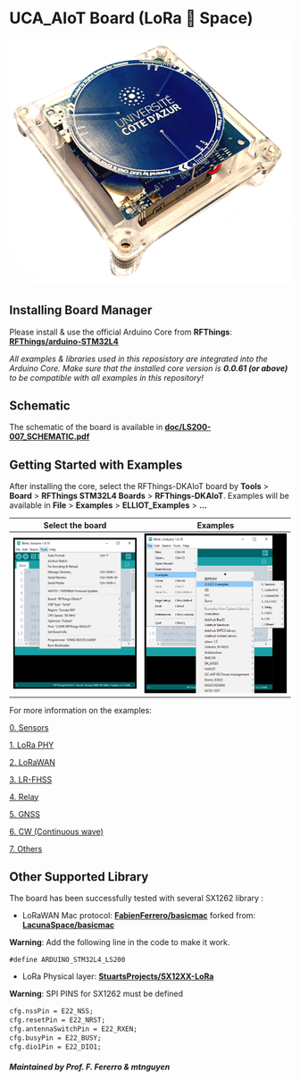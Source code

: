# UCA_AIoT Board (LoRa :green_heart: Space)


![UCA_AIoT Board](doc/Untitled.png)


## Installing Board Manager

Please install & use the official Arduino Core from **RFThings**: [<b>RFThings/arduino-STM32L4</b>](https://github.com/RFThings/arduino-STM32L4)

*All examples & libraries used in this reposistory are integrated into the Arduino Core. Make sure that the installed core version is **0.0.61 (or above)** to be compatible with all examples in this repository!*

## Schematic

The schematic of the board is available in [<b>doc/LS200-007_SCHEMATIC.pdf</b>](https://github.com/FabienFerrero/DKIOT/blob/main/doc/LS200-007_SCHEMATIC.pdf)

## Getting Started with Examples

After installing the core, select the RFThings-DKAIoT board by **Tools** > **Board** > **RFThings STM32L4 Boards** > **RFThings-DKAIoT**. Examples will be available in **File** > **Examples** > **ELLIOT_Examples** > **...**

Select the board           |  Examples
:-------------------------:|:-------------------------:
![](doc/ToolMenu.png)      |  ![](doc/ExampleMenu.png)

For more information on the examples:

[0. Sensors](examples/0.%20Sensors/)

[1. LoRa PHY](examples/1.%20LoRa%20PHY/)

[2. LoRaWAN](examples/2.%20LoRaWAN/)

[3. LR-FHSS](examples/3.%20LR-FHSS/)

[4. Relay](examples/4.%20Relay/)

[5. GNSS](examples/5.%20GNSS/)

[6. CW (Continuous wave)](examples/6.%20CW/)

[7. Others](examples/7.%20Others/)

## Other Supported Library

The board has been successfully tested with several SX1262 library :

* LoRaWAN Mac protocol: [<b>FabienFerrero/basicmac</b>](https://github.com/FabienFerrero/basicmac) forked from: [<b>LacunaSpace/basicmac</b>](https://github.com/LacunaSpace/basicmac)

**Warning**: Add the following line in the code to make it work.

```
#define ARDUINO_STM32L4_LS200
```

* LoRa Physical layer: [<b>StuartsProjects/SX12XX-LoRa</b>](https://github.com/StuartsProjects/SX12XX-LoRa)

**Warning**: SPI PINS for SX1262 must be defined
```
cfg.nssPin = E22_NSS;
cfg.resetPin = E22_NRST;
cfg.antennaSwitchPin = E22_RXEN;
cfg.busyPin = E22_BUSY;
cfg.dio1Pin = E22_DIO1;
```

##### Maintained by Prof. F. Fererro & mtnguyen
